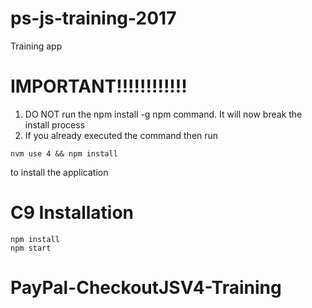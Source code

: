 # ps-js-training-2017
Training app

# IMPORTANT!!!!!!!!!!!!
1.  DO NOT run the npm install -g npm command.  It will now break the install process
2.  If you already executed the command then run 
```
nvm use 4 && npm install
```
to install the application

# C9 Installation
```
npm install
npm start
```
# PayPal-CheckoutJSV4-Training
